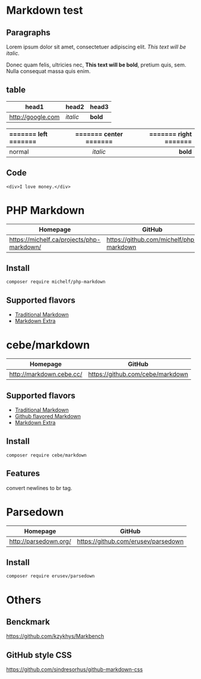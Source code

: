 # Markdown test

## Paragraphs

Lorem ipsum dolor sit amet, consectetuer adipiscing elit. *This text will be italic.*

Donec quam felis, ultricies nec, **This text will be bold**, pretium quis, sem.
Nulla consequat massa quis enim.

## table

head1 | head2 | head3
--|--|--
http://google.com | *italic* | **bold**

| ======= left ======= | ======= center ======= | ======= right ======= |
|:--|:--:|--:|
| normal | *italic* | **bold** |

## Code

```
<div>I love money.</div>
```

# PHP Markdown

Homepage | GitHub
---|---
https://michelf.ca/projects/php-markdown/ | https://github.com/michelf/php-markdown

## Install

```
composer require michelf/php-markdown
```

## Supported flavors

* [Traditional Markdown](http://daringfireball.net/projects/markdown/syntax)
* [Markdown Extra](http://michelf.ca/projects/php-markdown/extra/)

# cebe/markdown

Homepage | GitHub
---|---
http://markdown.cebe.cc/ | https://github.com/cebe/markdown

## Supported flavors

* [Traditional Markdown](http://daringfireball.net/projects/markdown/syntax)
* [Github flavored Markdown](https://help.github.com/articles/github-flavored-markdown/)
* [Markdown Extra](http://michelf.ca/projects/php-markdown/extra/)

## Install

```
composer require cebe/markdown
```

## Features

convert newlines to br tag.

# Parsedown

Homepage | GitHub
---|---
http://parsedown.org/ | https://github.com/erusev/parsedown

## Install

```
composer require erusev/parsedown
```

# Others

## Benckmark

https://github.com/kzykhys/Markbench

## GitHub style CSS

https://github.com/sindresorhus/github-markdown-css
